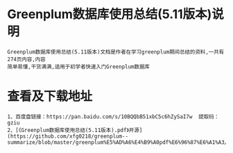 # Greenplum数据库使用总结(5.11版本)说明
	Greenplum数据库使用总结(5.11版本)文档是作者在学习greenplum期间总结的资料,一共有274页内容,内容
	简单易懂,干货满满,适用于初学者快速入门Greenplum数据库

# 查看及下载地址
	1、百度盘链接：https://pan.baidu.com/s/10BQQbB51xbC5c6hZySaI7w  提取码：gziu
	2、[《Greenplum数据库使用总结(5.11版本).pdf》开源](https://github.com/xfg0218/greenplum--summarize/blob/master/greenplum%E5%AD%A6%E4%B9%A0pdf%E6%96%87%E6%A1%A3/Greenplum%E6%95%B0%E6%8D%AE%E5%BA%93%E4%BD%BF%E7%94%A8%E6%80%BB%E7%BB%93(5.11%E7%89%88%E6%9C%AC).pdf)